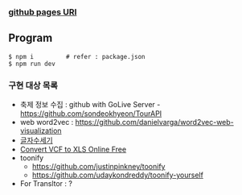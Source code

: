 ### [github pages URI](https://yojulab.github.io/project_yojulab_front/)

## Program

```
$ npm i         # refer : package.json
$ npm run dev
```

### 구현 대상 목록
- 축제 정보 수집 : github with GoLive Server - https://github.com/sondeokhyeon/TourAPI
- web word2vec : https://github.com/danielvarga/word2vec-web-visualization
- [글자수세기](https://lettercounter.net/)
- [Convert VCF to XLS Online Free](https://www.convert-doc.com/converter/vcf-to-xls)  
- toonify 
  + https://github.com/justinpinkney/toonify
  + https://github.com/udaykondreddy/toonify-yourself
- For Transltor : ?
